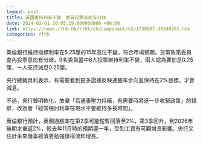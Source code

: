 ```yaml
---
layout: post
title: 英國維持利率不變　委員投票意向有分歧
date: 2024-02-01 20:05:19.000000000 +08:00
link: https://news.rthk.hk/rthk/ch/component/k2/1738807-20240201.htm
categories: rthk
---
```


英倫銀行維持指標利率在5.25厘的15年高位不變，符合市場預期。貨幣政策委員會內投票意向有分歧，9名委員當中6人投票維持利率不變，兩人認為要加息0.25厘，一人支持減息0.25厘。

央行總裁貝利表示，有需要看到更多證據反映通脹率步向並保持在2%目標，才會減息。

不過，央行聲明軟化，放棄「若通脹壓力持續，有需要時將進一步收緊政策」的措辭，改為會「經常檢討利率在現水平要維持多長時間」。

英倫銀行預計，英國通脹率在第2季可能短暫回落至2%，第3季回升，到2026年後期才重返2%，較去年11月時的預期遲一年，受到工資有可觀增長影響。央行又估計未來幾季經濟將勉強錄得溫和增長。
